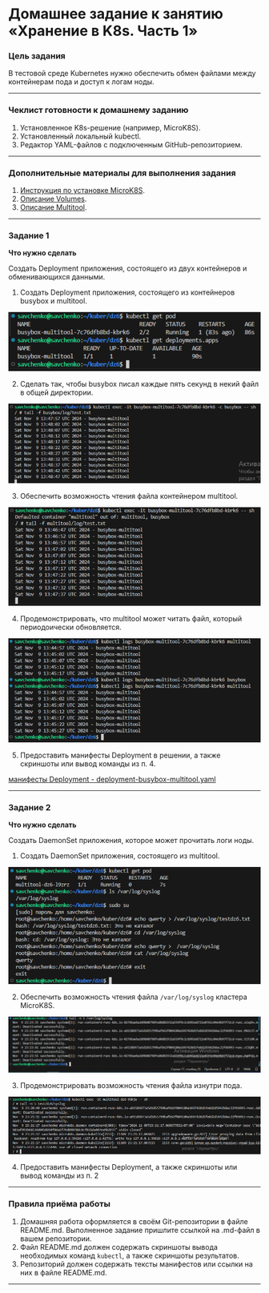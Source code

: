 # Домашнее задание к занятию «Хранение в K8s. Часть 1»

### Цель задания

В тестовой среде Kubernetes нужно обеспечить обмен файлами между контейнерам пода и доступ к логам ноды.

------

### Чеклист готовности к домашнему заданию

1. Установленное K8s-решение (например, MicroK8S).
2. Установленный локальный kubectl.
3. Редактор YAML-файлов с подключенным GitHub-репозиторием.

------

### Дополнительные материалы для выполнения задания

1. [Инструкция по установке MicroK8S](https://microk8s.io/docs/getting-started).
2. [Описание Volumes](https://kubernetes.io/docs/concepts/storage/volumes/).
3. [Описание Multitool](https://github.com/wbitt/Network-MultiTool).

------

### Задание 1 

**Что нужно сделать**

Создать Deployment приложения, состоящего из двух контейнеров и обменивающихся данными.

1. Создать Deployment приложения, состоящего из контейнеров busybox и multitool.

![](https://github.com/teplodizain/-Terraform/blob/main/Kubernetes/jpg/6/dz6-1.1.png)

2. Сделать так, чтобы busybox писал каждые пять секунд в некий файл в общей директории.

![](https://github.com/teplodizain/-Terraform/blob/main/Kubernetes/jpg/6/dz6-1.2.png)

3. Обеспечить возможность чтения файла контейнером multitool.

![](https://github.com/teplodizain/-Terraform/blob/main/Kubernetes/jpg/6/dz6-1.3.png)

4. Продемонстрировать, что multitool может читать файл, который периодоически обновляется.

![](https://github.com/teplodizain/-Terraform/blob/main/Kubernetes/jpg/6/dz6-1.4.png)

5. Предоставить манифесты Deployment в решении, а также скриншоты или вывод команды из п. 4.

[манифесты Deployment - deployment-busybox-multitool.yaml](https://github.com/teplodizain/-Terraform/blob/main/Kubernetes/jpg/6/deployment-busybox-multitool.yaml)

------

### Задание 2

**Что нужно сделать**

Создать DaemonSet приложения, которое может прочитать логи ноды.

1. Создать DaemonSet приложения, состоящего из multitool.

![](https://github.com/teplodizain/-Terraform/blob/main/Kubernetes/jpg/6/dz6-2.1.png)

2. Обеспечить возможность чтения файла `/var/log/syslog` кластера MicroK8S.

![](https://github.com/teplodizain/-Terraform/blob/main/Kubernetes/jpg/6/dz6-2.2.png)

3. Продемонстрировать возможность чтения файла изнутри пода.

![](https://github.com/teplodizain/-Terraform/blob/main/Kubernetes/jpg/6/dz6-2.3.png)

4. Предоставить манифесты Deployment, а также скриншоты или вывод команды из п. 2

[](![](https://github.com/teplodizain/-Terraform/blob/main/Kubernetes/jpg/6/dz6-2.1.png))

------

### Правила приёма работы

1. Домашняя работа оформляется в своём Git-репозитории в файле README.md. Выполненное задание пришлите ссылкой на .md-файл в вашем репозитории.
2. Файл README.md должен содержать скриншоты вывода необходимых команд `kubectl`, а также скриншоты результатов.
3. Репозиторий должен содержать тексты манифестов или ссылки на них в файле README.md.

------
